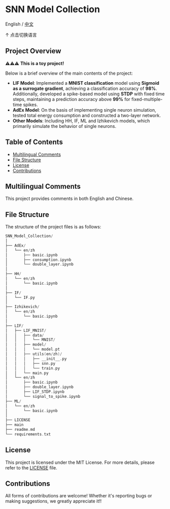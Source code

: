 # SNN Model Collection

English  /  [中文](readme_zh.md)

↑ 点击切换语言

## Project Overview

⚠️⚠️⚠️ **This is a toy project!**

Below is a brief overview of the main contents of the project:

- **LIF Model**: Implemented a **MNIST classification** model using **Sigmoid as a surrogate gradient**, achieving a classification accuracy of **98%**. Additionally, developed a spike-based model using **STDP** with fixed time steps, maintaining a prediction accuracy above **99%** for fixed-multiple-time spikes.  
- **AdEx Model**: On the basis of implementing single neuron simulation, tested total energy consumption and constructed a two-layer network.
- **Other Models**: Including HH, IF, ML and Izhikevich models, which primarily simulate the behavior of single neurons.


## Table of Contents

- [Multilingual Comments](#multilingual-comments)
- [File Structure](#file-structure)
- [License](#license)
- [Contributions](#contributions)

## Multilingual Comments

This project provides comments in both English and Chinese.

## File Structure

The structure of the project files is as follows:

```c++
SNN_Model_Collection/
│
├── AdEx/ 
│   └── en/zh
│       ├── basic.ipynb
│       ├── consumption.ipynb
│       └── double_layer.ipynb
│
├── HH/ 
│   └── en/zh
│       └── basic.ipynb
│
├── IF/ 
│   └── IF.py
│
├── Izhikevich/ 
│   └── en/zh
│       └── basic.ipynb
│
├── LIF/ 
│   ├── LIF_MNIST/
│   │   ├── data/
│   │   │   └── MNIST/
│   │   ├── model/
│   │   │   └── model.pt
│   │   ├── utils(en/zh)/
│   │   │   ├── __init__.py
│   │   │   ├── snn.py
│   │   │   └── train.py
│   │   └── main.py
│   └── en/zh
│       ├── basic.ipynb
│       ├── double_layer.ipynb
│       ├── LIF_STDP.ipynb
│       └── signal_to_spike.ipynb
├── ML/ 
│   └── en/zh
│       └── basic.ipynb
│
├── LICENSE
├── main
├── readme.md
└── requirements.txt 
```

## License

This project is licensed under the MIT License. For more details, please refer to the [LICENSE](LICENSE) file.

## Contributions

All forms of contributions are welcome! Whether it's reporting bugs or making suggestions, we greatly appreciate it!!
